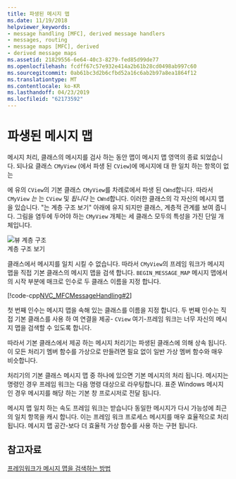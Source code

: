 ```yaml
---
title: 파생된 메시지 맵
ms.date: 11/19/2018
helpviewer_keywords:
- message handling [MFC], derived message handlers
- messages, routing
- message maps [MFC], derived
- derived message maps
ms.assetid: 21829556-6e64-40c3-8279-fed85d99de77
ms.openlocfilehash: fcdff67c57e932e414a2b61b28cd0498ab997c60
ms.sourcegitcommit: 0ab61bc3d2b6cfbd52a16c6ab2b97a8ea1864f12
ms.translationtype: MT
ms.contentlocale: ko-KR
ms.lasthandoff: 04/23/2019
ms.locfileid: "62173592"
---
```

# <a name="derived-message-maps"></a>파생된 메시지 맵

메시지 처리, 클래스의 메시지를 검사 하는 동안 맵이 메시지 맵 영역의 종료 되었습니다. 되나요 클래스 `CMyView` (에서 파생 된 `CView`)에 메시지에 대 한 일치 하는 항목이 없는

에 유의 `CView`의 기본 클래스 `CMyView`를 차례로에서 파생 된 `CWnd`합니다. 따라서 `CMyView` *는* 는 `CView` 및 *됩니다* 는 `CWnd`합니다. 이러한 클래스의 각 자신의 메시지 맵을 있습니다. "는 계층 구조 보기" 아래에 유지 되지만 클래스, 계층적 관계를 보여 줍니다. 그림을 염두에 두어야 하는 `CMyView` 개체는 세 클래스 모두의 특성을 가진 단일 개체입니다.

![뷰 계층 구조](../mfc/media/vc38621.gif "뷰 계층 구조") <br/>
계층 구조 보기

클래스에서 메시지를 일치 시킬 수 없습니다. 따라서 `CMyView`의 프레임 워크가 메시지 맵을 직접 기본 클래스의 메시지 맵을 검색 합니다. `BEGIN_MESSAGE_MAP` 메시지 맵에서의 시작 부분에 매크로 인수로 두 클래스 이름을 지정 합니다.

[!code-cpp[NVC_MFCMessageHandling#2](../mfc/codesnippet/cpp/derived-message-maps_1.cpp)]

첫 번째 인수는 메시지 맵을 속해 있는 클래스를 이름을 지정 합니다. 두 번째 인수는 직접 기본 클래스를 사용 하 여 연결을 제공- `CView` 여기-프레임 워크는 너무 자신의 메시지 맵을 검색할 수 있도록 합니다.

따라서 기본 클래스에서 제공 하는 메시지 처리기는 파생된 클래스에 의해 상속 됩니다. 이 모든 처리기 멤버 함수를 가상으로 만들려면 필요 없이 일반 가상 멤버 함수와 매우 비슷합니다.

처리기의 기본 클래스 메시지 맵 중 하나에 있으면 기본 메시지의 처리 됩니다. 메시지는 명령인 경우 프레임 워크는 다음 명령 대상으로 라우팅합니다. 표준 Windows 메시지 인 경우 메시지를 해당 하는 기본 창 프로시저로 전달 됩니다.

메시지 맵 일치 하는 속도 프레임 워크는 받습니다 동일한 메시지가 다시 가능성에 최근의 일치 항목을 캐시 합니다. 이는 프레임 워크 프로세스 메시지를 매우 효율적으로 처리 됩니다. 메시지 맵 공간-보다 더 효율적 가상 함수를 사용 하는 구현 됩니다.

## <a name="see-also"></a>참고자료

[프레임워크가 메시지 맵을 검색하는 방법](../mfc/how-the-framework-searches-message-maps.md)
